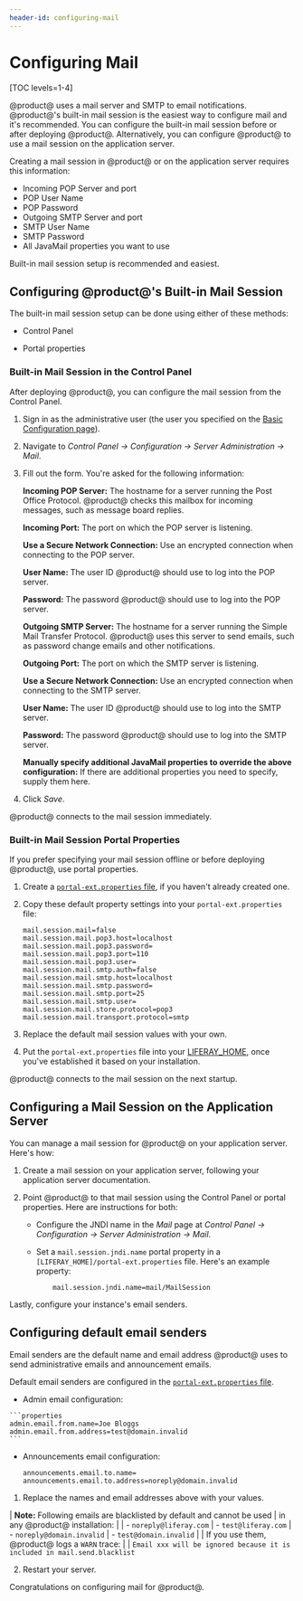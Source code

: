 ```yaml
---
header-id: configuring-mail
---
```


# Configuring Mail

[TOC levels=1-4]

@product@ uses a mail server and SMTP to email notifications. @product@'s
built-in mail session is the easiest way to configure mail and it's recommended.
You can configure the built-in mail session before or after deploying @product@.
Alternatively, you can configure @product@ to use a mail session on the
application server. 

Creating a mail session in @product@ or on the application server requires this information: 

-   Incoming POP Server and port
-   POP User Name
-   POP Password
-   Outgoing SMTP Server and port
-   SMTP User Name
-   SMTP Password
-   All JavaMail properties you want to use

Built-in mail session setup is recommended and easiest. 

## Configuring @product@'s Built-in Mail Session 

The built-in mail session setup can be done using either of these methods:

-   Control Panel

-   Portal properties

### Built-in Mail Session in the Control Panel 

After deploying @product@, you can configure the mail session from the Control Panel. 

1.  Sign in as the administrative user (the user you specified on the
    [Basic Configuration page](/docs/7-2/deploy/-/knowledge_base/d/installing-product#using-the-setup-wizard)). 

2.  Navigate to *Control Panel &rarr; Configuration &rarr; Server Administration
    &rarr; Mail*.

3.  Fill out the form. You're asked for the following information: 

    **Incoming POP Server:** The hostname for a server running the Post Office
    Protocol. @product@ checks this mailbox for incoming messages, such as
    message board replies. 

    **Incoming Port:** The port on which the POP server is listening. 

    **Use a Secure Network Connection:** Use an encrypted connection when 
    connecting to the POP server. 

    **User Name:** The user ID @product@ should use to log into the POP server. 

    **Password:** The password @product@ should use to log into the POP server. 

    **Outgoing SMTP Server:** The hostname for a server running the Simple Mail
    Transfer Protocol. @product@ uses this server to send emails, such as 
    password change emails and other notifications. 

    **Outgoing Port:** The port on which the SMTP server is listening. 

    **Use a Secure Network Connection:** Use an encrypted connection when 
    connecting to the SMTP server. 

    **User Name:** The user ID @product@ should use to log into the SMTP server.

    **Password:** The password @product@ should use to log into the SMTP server.

    **Manually specify additional JavaMail properties to override the above
    configuration:** If there are additional properties you need to specify, 
    supply them here. 

4.  Click *Save*. 

@product@ connects to the mail session immediately. 

### Built-in Mail Session Portal Properties 

If you prefer specifying your mail session offline or before deploying
@product@, use portal properties. 

1.  Create a
    [`portal-ext.properties` file](/docs/7-2/deploy/-/knowledge_base/d/portal-properties),
    if you haven't already created one. 

2.  Copy these default property settings into your `portal-ext.properties` file:

    ```properties
    mail.session.mail=false
    mail.session.mail.pop3.host=localhost
    mail.session.mail.pop3.password=
    mail.session.mail.pop3.port=110
    mail.session.mail.pop3.user=
    mail.session.mail.smtp.auth=false
    mail.session.mail.smtp.host=localhost
    mail.session.mail.smtp.password=
    mail.session.mail.smtp.port=25
    mail.session.mail.smtp.user=
    mail.session.mail.store.protocol=pop3
    mail.session.mail.transport.protocol=smtp
    ```

3.  Replace the default mail session values with your own. 

4.  Put the `portal-ext.properties` file into your
    [LIFERAY_HOME](/docs/7-2/deploy/-/knowledge_base/d/liferay-home),
    once you've established it based on your installation. 

@product@ connects to the mail session on the next startup. 

## Configuring a Mail Session on the Application Server 

You can manage a mail session for @product@ on your application server. Here's how:

1.  Create a mail session on your application server, following your application
    server documentation.

2.  Point @product@ to that mail session using the Control Panel or 
    portal properties. Here are instructions for both:

    -   Configure the JNDI name in the *Mail* page at *Control Panel &rarr; 
        Configuration &rarr; Server Administration &rarr; Mail*. 
    -   Set a `mail.session.jndi.name` portal property in a
        `[LIFERAY_HOME]/portal-ext.properties` file. Here's an example property:

        ```properties
            mail.session.jndi.name=mail/MailSession
        ```

Lastly, configure your instance's email senders. 

## Configuring default email senders

Email senders are the default name and email address @product@ uses to send administrative emails and announcement emails. 

Default email senders are configured in the
[`portal-ext.properties` file](/docs/7-2/deploy/-/knowledge_base/d/portal-properties).  

-    Admin email configuration:

    ```properties
    admin.email.from.name=Joe Bloggs
    admin.email.from.address=test@domain.invalid
    ```

-   Announcements email configuration:

    ```properties
    announcements.email.to.name=
    announcements.email.to.address=noreply@domain.invalid
    ```

1.  Replace the names and email addresses above with your values. 

| **Note:** Following emails are blacklisted by default and cannot be used 
| in any @product@ installation:
| 
| - `noreply@liferay.com`
| - `test@liferay.com`
| - `noreply@domain.invalid`
| - `test@domain.invalid`
|
| If you use them, @product@ logs a `WARN` trace:
|
| `Email xxx will be ignored because it is included in mail.send.blacklist`

2.  Restart your server. 

Congratulations on configuring mail for @product@. 
